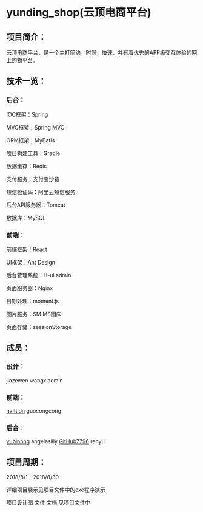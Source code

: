 # yunding_shop(云顶电商平台)

## 项目简介：
云顶电商平台，是一个主打简约，时尚，快速，并有着优秀的APP级交互体验的网上购物平台。

## 技术一览：
### 后台：
IOC框架：Spring 

MVC框架：Spring MVC 

ORM框架：MyBatis

项目构建工具：Gradle

数据缓存：Redis

支付服务：支付宝沙箱

短信验证码：阿里云短信服务

后台API服务器：Tomcat

数据库：MySQL

### 前端：
前端框架：React

UI框架：Ant Design

后台管理系统：H-ui.admin

页面服务器：Nginx

日期处理：moment.js

图片服务：SM.MS图床

页面存储：sessionStorage


## 成员：
### 设计：
jiazewen wangxiaomin

### 前端：
[halftion](https://gitee.com/halftion) guocongcong

### 后台：
[yubinnng](https://github.com/yubinnng) angelasilly [GitHub7796](https://github.com/GitHub7796) renyu 

## 项目周期：
2018/8/1 - 2018/8/30

详细项目展示见项目文件中的exe程序演示

项目设计图 文件 文档 见项目文件中
